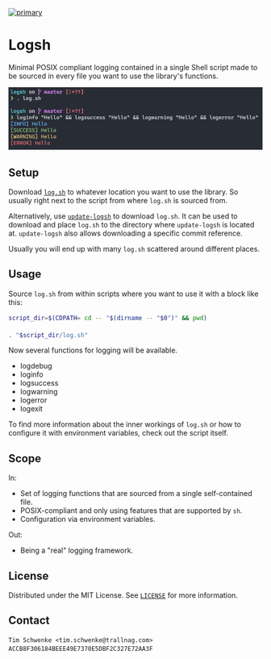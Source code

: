 [![primary](https://github.com/trallnag/logsh/actions/workflows/primary.yaml/badge.svg)](https://github.com/trallnag/logsh/actions/workflows/primary.yaml)

# Logsh

Minimal POSIX compliant logging contained in a single Shell script
made to be sourced in every file you want to use the library's functions.

![screenshot-console-logsh](images/screenshot-console-logsh.png)

## Setup

Download [`log.sh`](log.sh) to whatever location you want to use the library.
So usually right next to the script from where `log.sh` is sourced from.

Alternatively, use [`update-logsh`](update-logsh) to download `log.sh`.
It can be used to download and place `log.sh` to the directory where
`update-logsh` is located at. `update-logsh` also allows
downloading a specific commit reference.

Usually you will end up with many `log.sh` scattered around different places.

## Usage

Source `log.sh` from within scripts where you want to use it with a block like this:

```sh
script_dir=$(CDPATH= cd -- "$(dirname -- "$0")" && pwd)

. "$script_dir/log.sh"
```

Now several functions for logging will be available.

* logdebug
* loginfo
* logsuccess
* logwarning
* logerror
* logexit

To find more information about the inner workings of `log.sh` or how to
configure it with environment variables, check out the script itself.

## Scope

In:

* Set of logging functions that are sourced from a single self-contained file.
* POSIX-compliant and only using features that are supported by `sh`.
* Configuration via environment variables.

Out:

* Being a "real" logging framework.

## License

Distributed under the MIT License. See [`LICENSE`](LICENSE) for more information.

## Contact

```txt
Tim Schwenke <tim.schwenke@trallnag.com>
ACCB8F306184BEEE49E7370E5DBF2C327E72AA3F
```
